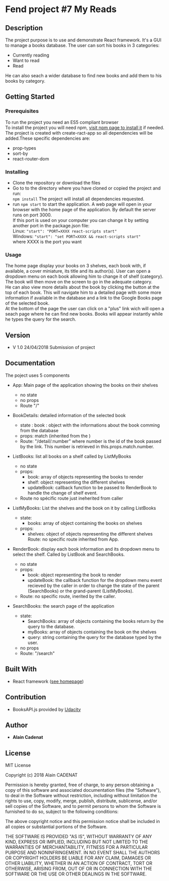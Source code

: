 




# Fend project #7 My Reads 
## Description
The project purpose is to use and demonstrate React framework. It's a GUI to manage a books database. The user can sort his books in 3 categories:
- Currently reading
- Want to read
- Read

He can also seach a wider database to find new books and add them to his books by category.
## Getting Started
### Prerequisites
To run the project you need an ES5 compliant browser  
To install the project you will need npm, [visit npm page to install it](https://www.npmjs.com/) if needed.
The project is created with create-ract-app so all dependencies will be added.These specific dependencies are:  
- prop-types
- sort-by
- react-router-dom

### Installing
- Clone the repository or download the files
- Go to to the directory where you have cloned or copied the project and run:  
 `npm install`
 The project will install all dependencies requested.
 - run `npm start` to start the application. A web page will open in your browser with the home page of the application. By default the server runs on port 3000.  
 If this port is used on your computer you can change it by setting another port in the package.json file:  
 Linux: `"start": "PORT=XXXX react-scripts start"`  
 Windows: `"start": "set PORT=XXXX && react-scripts start"`  
 where XXXX is the port you want
 ### Usage
 The home page display your books on 3 shelves, each book with, if available, a cover miniature, its title and its author(s).
 User can open a dropdown menu on each book allowing him to change it of shelf (category). The book will then move on the screen to go in the adequate category.  
 He can also view more details about the book by clicking the button at the top of each book. This will navigate him to a detailed page with some more information if available in the database and a link to the Google Books page of the selected book.  
 At the bottom of the page the user can click on a "plus" link wich will open a seach page where he can find new books. Books will appear instantly while he types the query for the search.
## Version
- V 1.0 24/04/2018 Submission of project
## Documentation
The poject uses 5 components  
- App: Main page of the application showing the books on their shelves
    - no state
    - no props
    - Route "/"

- BookDetails: detailed information of the selected book
    - state : book : object with the informations about the book comming from the database
    - props: match (inherited from the <Link>)
    - Route: "/detail/:number" where number is the id of the book passed by the link. This number is retrieved in this.props.match.number.

- ListBooks: list all books on a shelf called by ListMyBooks
    - no state
    - props:
        - book: array of objects representing the books to render
        - shelf: object representing the different shelves
        - updateBook: callback function to be passed to RenderBook to handle the change of shelf event.
    - Route no spécific route just ineherited from caller

- ListMyBooks: List the shelves and the book on it by calling
ListBooks
    - state:
        - books: array of object containing the books on shelves
    - props:
        - shelves: object of objects representing the different shelves
    Route: no specific route inherited from App.

- RenderBook: display each book information and its dropdown menu to select the shelf. Called by ListBook and SearchBooks.
    - no state
    - props:
        - book: object representing the book to render
        - updateBook: the callback function for the dropdown menu event recieved by the caller in order to change the state of the parent (SearchBooks) or the grand-parent (ListMyBooks).
    - Route: no specific route, inerited by the caller.

- SearchBooks: the search page of the application
    - state:
        - SearchBooks: array of objects containing the books return by the query to the database.
        - myBooks: array of objects containing the book on the shelves
        - query: string containing the query for the database typed by the user.
    - no props
    - Route: "/search"

## Built With
- React framework ([see homepage](https://reactjs.org/))
## Contribution
- BooksAPI.js provided by [Udacity](https:udacity.com)
## Author
- **Alain Cadenat**
## License
MIT License

Copyright (c) 2018 Alain CADENAT

Permission is hereby granted, free of charge, to any person obtaining a copy of this software and associated documentation files (the "Software"), to deal in the Software without restriction, including without limitation the rights to use, copy, modify, merge, publish, distribute, sublicense, and/or sell copies of the Software, and to permit persons to whom the Software is furnished to do so, subject to the following conditions:

The above copyright notice and this permission notice shall be included in all copies or substantial portions of the Software.

THE SOFTWARE IS PROVIDED "AS IS", WITHOUT WARRANTY OF ANY KIND, EXPRESS OR IMPLIED, INCLUDING BUT NOT LIMITED TO THE WARRANTIES OF MERCHANTABILITY, FITNESS FOR A PARTICULAR PURPOSE AND NONINFRINGEMENT. IN NO EVENT SHALL THE AUTHORS OR COPYRIGHT HOLDERS BE LIABLE FOR ANY CLAIM, DAMAGES OR OTHER LIABILITY, WHETHER IN AN ACTION OF CONTRACT, TORT OR OTHERWISE, ARISING FROM, OUT OF OR IN CONNECTION WITH THE SOFTWARE OR THE USE OR OTHER DEALINGS IN THE SOFTWARE.

